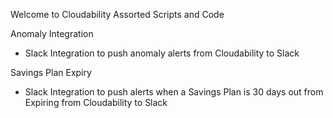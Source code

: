 Welcome to Cloudability Assorted Scripts and Code

Anomaly Integration
- Slack Integration to push anomaly alerts from Cloudability to Slack

Savings Plan Expiry
- Slack Integration to push alerts when a Savings Plan is 30 days out from Expiring from Cloudability to Slack

